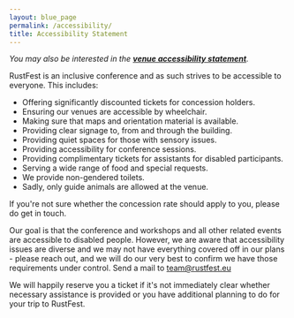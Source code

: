 ```yaml
---
layout: blue_page
permalink: /accessibility/
title: Accessibility Statement
---
```


*You may also be interested in the [**venue accessibility statement**](http://www.focusterra.ethz.ch/en/your-visit.html).*

RustFest is an inclusive conference and as such strives to be accessible to everyone. This includes:

* Offering significantly discounted tickets for concession holders.
* Ensuring our venues are accessible by wheelchair.
* Making sure that maps and orientation material is available.
* Providing clear signage to, from and through the building.
* Providing quiet spaces for those with sensory issues.
* Providing accessibility for conference sessions.
* Providing complimentary tickets for assistants for disabled participants.
* Serving a wide range of food and special requests.
* We provide non-gendered toilets.
* Sadly, only guide animals are allowed at the venue.

If you're not sure whether the concession rate should apply to you, please do get in touch.

Our goal is that the conference and workshops and all other related events are accessible to disabled people. However, we are aware that accessibility issues are diverse and we may not have everything covered off in our plans - please reach out, and we will do our very best to confirm we have those requirements under control. Send a mail to [team@rustfest.eu](mailto:team@rustfest.eu)

We will happily reserve you a ticket if it's not immediately clear whether necessary assistance is provided or you have additional planning to do for your trip to RustFest.

